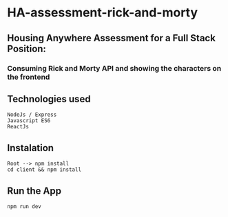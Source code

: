 # HA-assessment-rick-and-morty

##  Housing Anywhere Assessment for a Full Stack Position:
### Consuming Rick and Morty API and showing the characters on the frontend
## Technologies used
```
NodeJs / Express
Javascript ES6
ReactJs
```

## Instalation
```
Root --> npm install
cd client && npm install
```

## Run the App
```
npm run dev
```